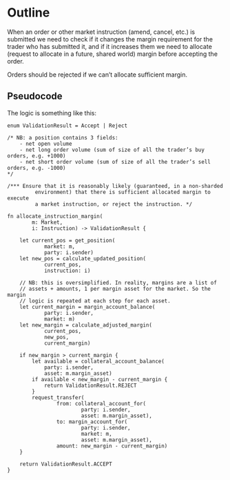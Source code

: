 # Outline

When an order or other market instruction (amend, cancel, etc.) is submitted we need to check if it changes the margin requirement for the trader who has submitted it, and if it increases them we need to allocate (request to allocate in a future, shared world) margin before accepting the order.

Orders should be rejected if we can’t allocate sufficient margin.


## Pseudocode

The logic is something like this:

```
enum ValidationResult = Accept | Reject

/* NB: a position contains 3 fields:
    - net open volume
    - net long order volume (sum of size of all the trader’s buy orders, e.g. +1000)
    - net short order volume (sum of size of all the trader’s sell orders, e.g. -1000) 
*/

/*** Ensure that it is reasonably likely (guaranteed, in a non-sharded 
		 environment) that there is sufficient allocated margin to execute 
		 a market instruction, or reject the instruction. */

fn allocate_instruction_margin(
		m: Market, 
		i: Instruction) -> ValidationResult {

	let current_pos = get_position(
			market: m, 
			party: i.sender)
	let new_pos = calculate_updated_position(
			current_pos, 
			instruction: i)
	
	// NB: this is oversimplified. In reality, margins are a list of 
	// assets + amounts, 1 per margin asset for the market. So the margin
	// logic is repeated at each step for each asset.
	let current_margin = margin_account_balance(
			party: i.sender, 
			market: m)
	let new_margin = calculate_adjusted_margin(
			current_pos,
			new_pos,
			current_margin)

	if new_margin > current_margin {
		let available = collateral_account_balance(
			party: i.sender, 
			asset: m.margin_asset)
		if available < new_margin - current_margin { 
			return ValidationResult.REJECT
		}		
		request_transfer(
				from: collateral_account_for(
						party: i.sender, 
						asset: m.margin_asset),
				to: margin_account_for(
						party: i.sender,
						market: m, 
						asset: m.margin_asset),
				amount: new_margin - current_margin)
	}
	
	return ValidationResult.ACCEPT
}
```
